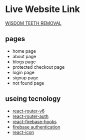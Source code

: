 # Live Website Link
[WISDOM TEETH REMOVAL](https://assignment-10-9be48.web.app/about)
## pages
* home page
* about page
* blogs page
* protected checkout page
* login page
* signup page
* not found page
## useing tecnology
* [react-router-v6](https://reactrouter.com/)
* [react-router-auth](https://reactrouter.com/docs/en/v6/examples/auth)
* [react-firebase-hooks](https://github.com/CSFrequency/react-firebase-hooks)
* [firebase authentication](https://firebase.google.com/?gclid=CjwKCAjw9e6SBhB2EiwA5myr9sGmrG75mcTG0DNBJW_AR17hGUiutan3IsVMEyLNWX22tm6Q-8qqoBoC5GwQAvD_BwE&gclsrc=aw.ds)
* [react-icon](https://react-icons.github.io/react-icons/)
